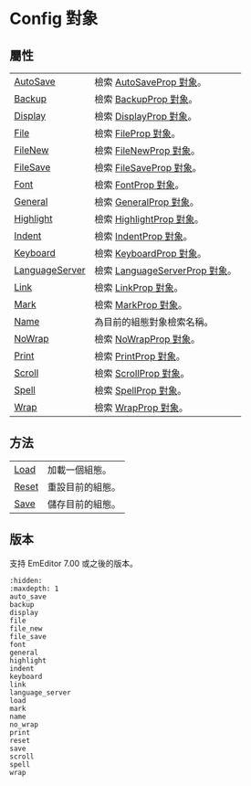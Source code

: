 # Config 對象

## 屬性

|     |     |
| --- | --- |
| [AutoSave](auto_save) | 檢索 [AutoSaveProp 對象](../auto_save_prop/index)。 |
| [Backup](backup) | 檢索 [BackupProp 對象](../backup_prop/index)。 |
| [Display](display) | 檢索 [DisplayProp 對象](../display_prop/index)。 |
| [File](file) | 檢索 [FileProp 對象](../file_prop/index)。 |
| [FileNew](file_new) | 檢索 [FileNewProp 對象](../file_new_prop/index)。 |
| [FileSave](file_save) | 檢索 [FileSaveProp 對象](../file_save_prop/index)。 |
| [Font](font) | 檢索 [FontProp 對象](../font_prop/index)。 |
| [General](general) | 檢索 [GeneralProp 對象](../general_prop/index)。 |
| [Highlight](highlight) | 檢索 [HighlightProp 對象](../highlight_prop/index)。 |
| [Indent](indent) | 檢索 [IndentProp 對象](../indent_prop/index)。 |
| [Keyboard](keyboard) | 檢索 [KeyboardProp 對象](../keyboard_prop/index)。 |
| [LanguageServer](language_server) | 檢索 [LanguageServerProp 對象](../language_server_prop/index)。 |
| [Link](link) | 檢索 [LinkProp 對象](../link_prop/index)。 |
| [Mark](mark) | 檢索 [MarkProp 對象](../mark_prop/index)。 |
| [Name](name) | 為目前的組態對象檢索名稱。 |
| [NoWrap](no_wrap) | 檢索 [NoWrapProp 對象](../no_wrap_prop/index)。 |
| [Print](print) | 檢索 [PrintProp 對象](../print_prop/index)。 |
| [Scroll](scroll) | 檢索 [ScrollProp 對象](../scroll_prop/index)。 |
| [Spell](spell) | 檢索 [SpellProp 對象](../spell_prop/index)。 |
| [Wrap](wrap) | 檢索 [WrapProp 對象](../wrap_prop/index)。 |

## 方法

|     |     |
| --- | --- |
| [Load](load) | 加載一個組態。 |
| [Reset](reset) | 重設目前的組態。 |
| [Save](save) | 儲存目前的組態。 |

## 版本

支持 EmEditor 7.00 或之後的版本。


```{toctree}
:hidden:
:maxdepth: 1
auto_save
backup
display
file
file_new
file_save
font
general
highlight
indent
keyboard
link
language_server
load
mark
name
no_wrap
print
reset
save
scroll
spell
wrap
```
